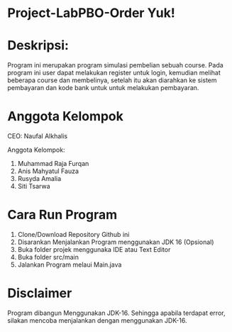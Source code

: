 # Project-LabPBO-Order Yuk!

# Deskripsi: 
Program ini merupakan program simulasi pembelian sebuah course. Pada program ini user dapat melakukan register untuk login, kemudian melihat beberapa course dan membelinya, setelah itu akan diarahkan ke sistem pembayaran dan kode bank untuk untuk melakukan pembayaran.

# Anggota Kelompok
CEO: 
  Naufal Alkhalis
  
Anggota Kelompok:
  1. Muhammad Raja Furqan
  2. Anis Mahyatul Fauza
  3. Rusyda Amalia
  4. Siti Tsarwa

# Cara Run Program
1. Clone/Download Repository Github ini
2. Disarankan Menjalankan Program menggunakan JDK 16 (Opsional)
3. Buka folder projek menggunaka IDE atau Text Editor
4. Buka folder src/main
5. Jalankan Program melaui Main.java

# Disclaimer
Program dibangun Menggunakan JDK-16. Sehingga apabila terdapat error, silakan mencoba menjalankan dengan menggunakan JDK-16.
